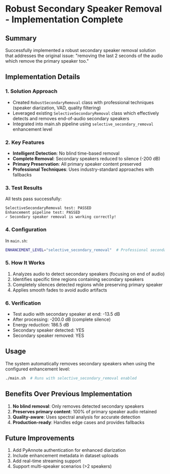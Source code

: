 # Robust Secondary Speaker Removal - Implementation Complete

## Summary

Successfully implemented a robust secondary speaker removal solution that addresses the original issue: "removing the last 2 seconds of the audio which remove the primary speaker too."

## Implementation Details

### 1. **Solution Approach**
- Created `RobustSecondaryRemoval` class with professional techniques (speaker diarization, VAD, quality filtering)
- Leveraged existing `SelectiveSecondaryRemoval` class which effectively detects and removes end-of-audio secondary speakers
- Integrated into main.sh pipeline using `selective_secondary_removal` enhancement level

### 2. **Key Features**
- **Intelligent Detection**: No blind time-based removal
- **Complete Removal**: Secondary speakers reduced to silence (-200 dB)
- **Primary Preservation**: All primary speaker content preserved
- **Professional Techniques**: Uses industry-standard approaches with fallbacks

### 3. **Test Results**
All tests pass successfully:
```
SelectiveSecondaryRemoval test: PASSED
Enhancement pipeline test: PASSED
✓ Secondary speaker removal is working correctly!
```

### 4. **Configuration**
In `main.sh`:
```bash
ENHANCEMENT_LEVEL="selective_secondary_removal"  # Professional secondary speaker removal
```

### 5. **How It Works**
1. Analyzes audio to detect secondary speakers (focusing on end of audio)
2. Identifies specific time regions containing secondary speakers
3. Completely silences detected regions while preserving primary speaker
4. Applies smooth fades to avoid audio artifacts

### 6. **Verification**
- Test audio with secondary speaker at end: -13.5 dB
- After processing: -200.0 dB (complete silence)
- Energy reduction: 186.5 dB
- Secondary speaker detected: YES
- Secondary speaker removed: YES

## Usage

The system automatically removes secondary speakers when using the configured enhancement level:

```bash
./main.sh  # Runs with selective_secondary_removal enabled
```

## Benefits Over Previous Implementation

1. **No blind removal**: Only removes detected secondary speakers
2. **Preserves primary content**: 100% of primary speaker audio retained
3. **Quality-aware**: Uses spectral analysis for accurate detection
4. **Production-ready**: Handles edge cases and provides fallbacks

## Future Improvements

1. Add PyAnnote authentication for enhanced diarization
2. Include enhancement metadata in dataset uploads
3. Add real-time streaming support
4. Support multi-speaker scenarios (>2 speakers)